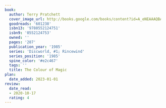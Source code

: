 ```yaml
---
book:
  author: Terry Pratchett
  cover_image_url: http://books.google.com/books/content?id=A_eNEAAAQBAJ&printsec=frontcover&img=1&zoom=1&source=gbs_api
  goodreads: '601238'
  isbn13: '9780552124751'
  isbn9: '0552124753'
  owned: ''
  pages: '287'
  publication_year: '1985'
  series: 'Discworld, #1; Rincewind'
  series_position: '1985'
  spine_color: '#e2c467'
  tags: ''
  title: The Colour of Magic
plan:
  date_added: 2023-01-01
review:
  date_read:
  - 2020-10-17
  rating: 4
---
```

